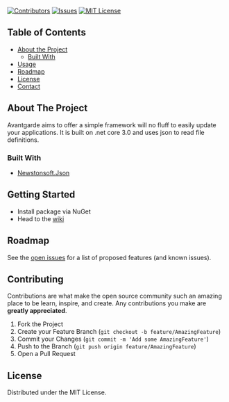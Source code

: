 [![Contributors][contributors-shield]][contributors-url]
[![Issues][issues-shield]][issues-url]
[![MIT License][license-shield]][license-url]


<!-- TABLE OF CONTENTS -->
## Table of Contents

* [About the Project](#about-the-project)
  * [Built With](#built-with)
* [Usage](#usage)
* [Roadmap](#roadmap)
* [License](#license)
* [Contact](#contact)



<!-- ABOUT THE PROJECT -->
## About The Project

Avantgarde aims to offer a simple framework will no fluff to easily update your applications. It is built on .net core 3.0 and uses json to read file definitions.


### Built With
* [Newstonsoft.Json](https://www.newtonsoft.com/json)

<!-- GETTING STARTED -->
## Getting Started

* Install package via NuGet
* Head to the [wiki](https://github.com/Gabisonfire/avantgarde-lib/wiki)

<!-- ROADMAP -->
## Roadmap

See the [open issues](https://github.com/othneildrew/Best-README-Template/issues) for a list of proposed features (and known issues).


<!-- CONTRIBUTING -->
## Contributing

Contributions are what make the open source community such an amazing place to be learn, inspire, and create. Any contributions you make are **greatly appreciated**.

1. Fork the Project
2. Create your Feature Branch (`git checkout -b feature/AmazingFeature`)
3. Commit your Changes (`git commit -m 'Add some AmazingFeature'`)
4. Push to the Branch (`git push origin feature/AmazingFeature`)
5. Open a Pull Request


<!-- LICENSE -->
## License

Distributed under the MIT License.


<!-- MARKDOWN LINKS & IMAGES -->
<!-- https://www.markdownguide.org/basic-syntax/#reference-style-links -->
[contributors-shield]: https://img.shields.io/github/contributors/Gabisonfire/avantgarde-lib.svg?style=flat-square
[contributors-url]: https://github.com/Gabisonfire/avantgarde-lib/graphs/contributors
[issues-shield]: https://img.shields.io/github/issues/Gabisonfire/avantgarde-lib.svg?style=flat-square
[issues-url]: https://github.com/Gabisonfire/avantgarde-lib/issues
[license-shield]: https://img.shields.io/github/license/othneildrew/Best-README-Template.svg?style=flat-square
[license-url]: https://opensource.org/licenses/MIT
